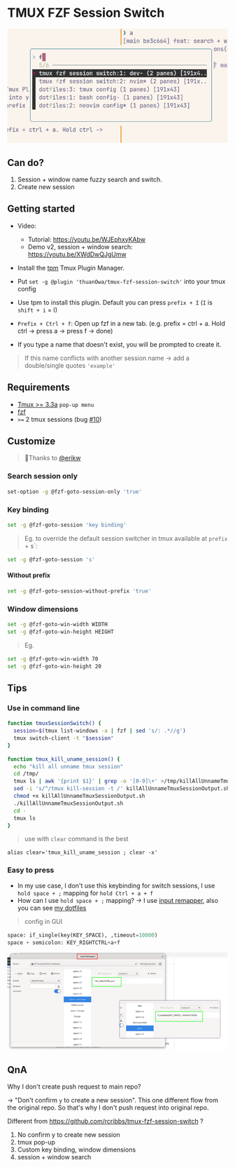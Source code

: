 # TMUX FZF Session Switch

![preview img](/img/preview.png)

## Can do?

1. Session + window name fuzzy search and switch.
2. Create new session

## Getting started

- Video: 
  - Tutorial: https://youtu.be/WJEphxyKAbw
  - Demo v2, session + window search: https://youtu.be/XWdDwQJgUmw

- Install the [tpm](https://github.com/tmux-plugins/tpm) Tmux Plugin Manager.
- Put `set -g @plugin 'thuanOwa/tmux-fzf-session-switch'` into your tmux config
- Use tpm to install this plugin. Default you can press `prefix + I` (`I` is
  `shift + i` = I)
- `Prefix + Ctrl + f`: Open up fzf in a new tab. (e.g. prefix = ctrl + a. Hold ctrl -> press a -> press f -> done)
- If you type a name that doesn't exist, you will be prompted to create it.

> If this name conflicts with another session name -> add a double/single quotes `'example'`

## Requirements

- [Tmux >= 3.3a](https://github.com/thuanowa/tmux-fzf-session-switch/pull/5/files) `pop-up menu`
- [fzf](https://github.com/junegunn/fzf)
- `>=` 2 tmux sessions (bug [#10](https://github.com/thuanowa/tmux-fzf-session-switch/issues/10))

## Customize

> 🫰Thanks to [@erikw](https://github.com/erikw)

### Search session only

```bash
set-option -g @fzf-goto-session-only 'true'
```

### Key binding

```bash
set -g @fzf-goto-session 'key binding'
```

> Eg. to override the default session switcher in tmux available at `prefix` + s`:

```bash
set -g @fzf-goto-session 's'
```

#### Without prefix

```bash
set -g @fzf-goto-session-without-prefix 'true'
```

### Window dimensions

```bash
set -g @fzf-goto-win-width WIDTH
set -g @fzf-goto-win-height HEIGHT
```

> Eg.

```bash
set -g @fzf-goto-win-width 70
set -g @fzf-goto-win-height 20
```

## Tips

### Use in command line

```bash
function tmuxSessionSwitch() {
  session=$(tmux list-windows -a | fzf | sed 's/: .*//g')
  tmux switch-client -t "$session"
}
```

```bash
function tmux_kill_uname_session() {
  echo "kill all unname tmux session"
  cd /tmp/
  tmux ls | awk '{print $1}' | grep -o '[0-9]\+' >/tmp/killAllUnnameTmuxSessionOutput.sh
  sed -i 's/^/tmux kill-session -t /' killAllUnnameTmuxSessionOutput.sh
  chmod +x killAllUnnameTmuxSessionOutput.sh
  ./killAllUnnameTmuxSessionOutput.sh
  cd -
  tmux ls
}
```

> use with `clear` command is the best

```
alias clear='tmux_kill_uname_session ; clear -x'
```

### Easy to press

- In my use case, I don't use this keybinding for switch sessions, I use `hold space + ;` mapping for `hold Ctrl + a + f`
- How can I use `hold space + ;` mapping?
  -> I use [input remapper](https://github.com/sezanzeb/input-remapper), also you can see [my dotfiles](https://github.com/thuanOwa/dotfiles)

> config in GUI

```python
space: if_single(key(KEY_SPACE), ,timeout=10000)
space + semicolon: KEY_RIGHTCTRL+a+f
```

![input remapper][img_input_remapper]

[img_input_remapper]: ./img/input_remapper.png

## QnA

Why I don't create push request to main repo?

-> "Don't confirm `y` to create a new session". This one different flow from the original repo. So that's why I don't push request into original repo.

Different from https://github.com/rcribbs/tmux-fzf-session-switch ?

1. No confirm y to create new session
1. tmux pop-up
1. Custom key binding, window dimensions
1. session + window search
